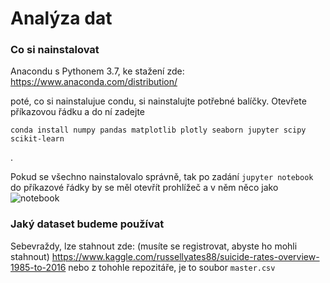 # Analýza dat

### Co si nainstalovat

Anacondu s Pythonem 3.7, ke stažení zde: https://www.anaconda.com/distribution/

poté, co si nainstalujue condu, si nainstalujte potřebné balíčky.
Otevřete příkazovou řádku a do ní zadejte 
```
conda install numpy pandas matplotlib plotly seaborn jupyter scipy scikit-learn
```
.

Pokud se všechno nainstalovalo správně, tak po zadání `jupyter notebook` do příkazové řádky by se měl otevřít prohlížeč a v něm něco jako 
![notebook](https://files.realpython.com/media/01_initial_notebook_screen.cb2ea87d9679.png)

### Jaký dataset budeme používat

Sebevraždy, lze stahnout zde: (musíte se registrovat, abyste ho mohli stahnout)
https://www.kaggle.com/russellyates88/suicide-rates-overview-1985-to-2016
nebo z tohohle repozitáře, je to soubor `master.csv`
